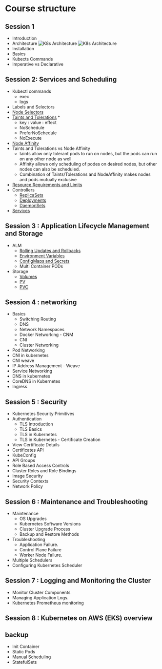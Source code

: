 # Course structure

## Session 1

* Introduction
* Architecture
![K8s Architecture](https://d33wubrfki0l68.cloudfront.net/2475489eaf20163ec0f54ddc1d92aa8d4c87c96b/e7c81/images/docs/components-of-kubernetes.svg)
![K8s Architecture](https://d1jnx9ba8s6j9r.cloudfront.net/blog/wp-content/uploads/2018/07/1-7.png)
* Installation
* Basics
* Kubects Commands
* Imperative vs Declarative

## Session 2: Services and Scheduling

* Kubectl commands
  * exec
  * logs
* Labels and Selectors
* [Node Selectors](Module-2/Scheduling/node-selector.yaml)
* [Taints and Tolerations](Module-2/Scheduling/taints-tolerations/toleration-pod.yaml)
  * 
  * key : value : effect
  * NoSchedule
  * PreferNoSchedule
  * NoExecute
* [Node Affinity](Module-2/Scheduling/nodeaffinity/nginx-nodeaffinity.yaml)
* Taints and Tolerations vs Node Affinity
  * taints allow only tolerant pods to run on nodes, but the pods can run on any other node as well
  * Affinity allows only scheduling of podes on desired nodes, but other nodes can also be scheduled.
  * Combination of Taints/Tolerations and NodeAffinity makes nodes and pods mutually exclusive
* [Resource Requirements and Limits](Module-2/Scheduling/resource-limit/cpu-request-limit.yaml)
* Controllers
  * [ReplicaSets](Module-3/Controllers/replicaset)
  * [Deployments](Module-3/Controllers/deployments/app1.yaml)
  * [DaemonSets](Module-3/Controllers/daemonset/daemonset.yaml)
* [Services](Module-2/Services/README.md)

## Session 3 : Application Lifecycle Management and Storage

* ALM
  * [Rolling Updates and Rollbacks](Module-3/Controllers/deployments/rollout_rollbacks.cmd)
  * [Environment Variables](Module-4/env_vars.md)
  * [ConfigMaps and Secrets](Module-4/cm-secret/README.md)
  * Multi Container PODs
* Storage
  * [Volumes](Module-4/storage/hoststorage.yaml)
  * [PV](Module-4/storage/pv.yaml)
  * [PVC](Module-4/storage/pvc.yaml)

## Session 4 : networking

* Basics
  * Switching Routing
  * DNS
  * Network Namespaces
  * Docker Networking - CNM
  * CNI
  * Cluster Networking
* Pod Networking
* CNI in kubernetes
* CNI weave
* IP Address Management - Weave
* Service Networking
* DNS in kubernetes
* CoreDNS in Kubernetes
* Ingress

## Session 5 : Security

* Kubernetes Security Primitives
* Authentication
  * TLS Introduction
  * TLS Basics
  * TLS in Kubernetes
  * TLS in Kubernetes - Certificate Creation
* View Certificate Details
* Certificates API
* KubeConfig
* API Groups
* Role Based Access Controls
* Cluster Roles and Role Bindings
* Image Security
* Security Contexts
* Network Policy

## Session 6 : Maintenance and Troubleshooting

* Maintenance
  * OS Upgrades
  * Kubernetes Software Versions
  * Cluster Upgrade Process
  * Backup and Restore Methods
* Troubleshooting
  * Application Failure.
  * Control Plane Failure
  * Worker Node Failure.
* Multiple Schedulers
* Configuring Kubernetes Scheduler

## Session 7 : Logging and Monitoring the Cluster

* Monitor Cluster Components
* Managing Application Logs.
* Kubernetes Prometheus monitoring

## Session 8 : Kubernetes on AWS (EKS) overview

## backup

* Init Container
* Static Pods
* Manual Scheduling
* StatefulSets
